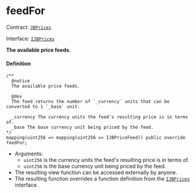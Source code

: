 # feedFor

Contract: [`JBPrices`](/dev/api/v3/contracts/jbprices/README.md)

Interface: [`IJBPrices`](/dev/api/v3/interfaces/ijbprices.md)

**The available price feeds.**

#### Definition

```
/** 
  @notice 
  The available price feeds.

  @dev
  The feed returns the number of `_currency` units that can be converted to 1 `_base` unit.

  _currency The currency units the feed's resulting price is in terms of.
  _base The base currency unit being priced by the feed.
*/
mapping(uint256 => mapping(uint256 => IJBPriceFeed)) public override feedFor;
```

* Arguments:
  * `uint256` is the currency units the feed's resulting price is in terms of.
  * `uint256` is the base currency unit being priced by the feed.
* The resulting view function can be accessed externally by anyone.
* The resulting function overrides a function definition from the [`IJBPrices`](/dev/api/v3/interfaces/ijbprices.md) interface.
